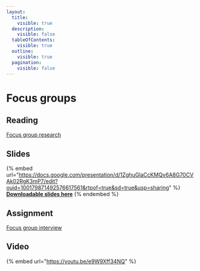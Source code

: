 ```yaml
---
layout:
  title:
    visible: true
  description:
    visible: false
  tableOfContents:
    visible: true
  outline:
    visible: true
  pagination:
    visible: false
---
```


# Focus groups

## Reading

[Focus group research](https://drive.google.com/open?id=1IbIBv-Z\_gS98ZBrnBF2OIWn8gyHBLVmY\&usp=drive\_fs)

## Slides

{% embed url="https://docs.google.com/presentation/d/1ZghuGlaCcKMQv6A8G70CVAk02RgK3mP7/edit?ouid=100179871492576617561&rtpof=true&sd=true&usp=sharing" %}
[**Downloadable slides here**](https://docs.google.com/presentation/d/1ZghuGlaCcKMQv6A8G70CVAk02RgK3mP7/edit?usp=sharing\&ouid=100179871492576617561\&rtpof=true\&sd=true)
{% endembed %}

## Assignment

[Focus group interview](https://docs.google.com/document/d/1VDKcJgV7qUDvVKiYwH\_NnvYuf4Lu9qVo/edit?usp=sharing\&ouid=100179871492576617561\&rtpof=true\&sd=true)

## Video

{% embed url="https://youtu.be/e9W9Xff34NQ" %}
